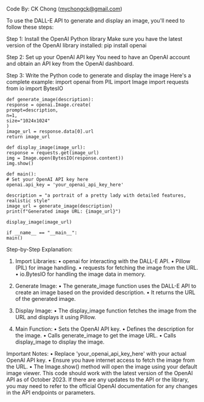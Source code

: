 Code By: CK Chong (mychongck@gmail.com)

To use the DALL-E API to generate and display an image, you'll need to follow these steps:

Step 1: Install the OpenAI Python library
Make sure you have the latest version of the OpenAI library installed:
pip install openai

Step 2: Set up your OpenAI API key
You need to have an OpenAI account and obtain an API key from the OpenAI dashboard.

Step 3: Write the Python code to generate and display the image
Here's a complete example:
	import openai
	from PIL import Image
	import requests
	from io import BytesIO
	
	def generate_image(description):
	response = openai.Image.create(
	prompt=description,
	n=1,
	size="1024x1024"
	)
	image_url = response.data[0].url
	return image_url
	
	def display_image(image_url):
	response = requests.get(image_url)
	img = Image.open(BytesIO(response.content))
	img.show()
	
	def main():
	# Set your OpenAI API key here
	openai.api_key = 'your_openai_api_key_here'
	
	description = "a portrait of a pretty lady with detailed features, realistic style"
	image_url = generate_image(description)
	print(f"Generated image URL: {image_url}")
	
	display_image(image_url)
	
	if __name__ == "__main__":
	main()


Step-by-Step Explanation:

1.	Import Libraries:
•	openai for interacting with the DALL-E API.
•	Pillow (PIL) for image handling.
•	requests for fetching the image from the URL.
•	io.BytesIO for handling the image data in memory.

3.	Generate Image:
•	The generate_image function uses the DALL-E API to create an image based on the provided description.
•	It returns the URL of the generated image.

4.	Display Image:
•	The display_image function fetches the image from the URL and displays it using Pillow.

5.	Main Function:
•	Sets the OpenAI API key.
•	Defines the description for the image.
•	Calls generate_image to get the image URL.
•	Calls display_image to display the image.

Important Notes:
•	Replace 'your_openai_api_key_here' with your actual OpenAI API key.
•	Ensure you have internet access to fetch the image from the URL.
•	The Image.show() method will open the image using your default image viewer.
This code should work with the latest version of the OpenAI API as of October 2023. If there are any updates to the API or the library, you may need to refer to the official OpenAI documentation for any changes in the API endpoints or parameters.

